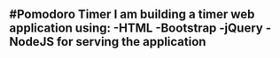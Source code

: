 #Pomodoro Timer
I am building a timer web application using:
  -HTML
  -Bootstrap
  -jQuery
  -NodeJS for serving the application
  ---
  
